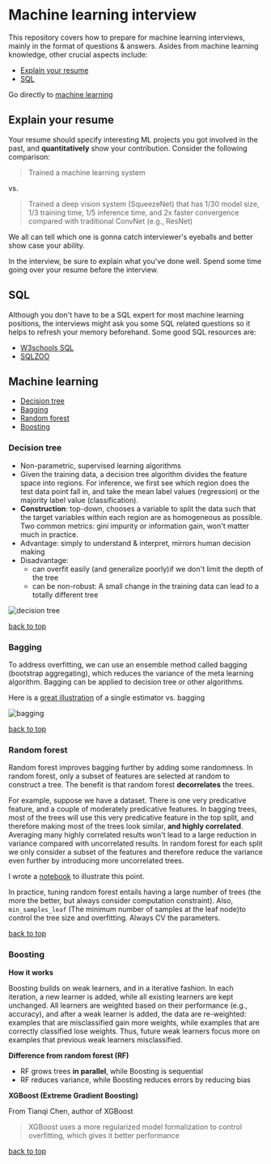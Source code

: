 # Machine learning interview

This repository covers how to prepare for machine learning interviews, mainly
in the format of questions & answers. Asides from machine learning knowledge,
other crucial aspects include:

* [Explain your resume](#explain-your-resume)
* [SQL](#sql)

Go directly to [machine learning](#machine-learning)


## Explain your resume

Your resume should specify interesting ML projects you got involved in the past,
and **quantitatively** show your contribution. Consider the following comparison:

> Trained a machine learning system

vs.

> Trained a deep vision system (SqueezeNet) that has 1/30 model size, 1/3 training
> time, 1/5 inference time, and 2x faster convergence compared with traditional
> ConvNet (e.g., ResNet)

We all can tell which one is gonna catch interviewer's eyeballs and better show
case your ability.

In the interview, be sure to explain what you've done well. Spend some time going
over your resume before the interview.


## SQL

Although you don't have to be a SQL expert for most machine learning positions,
the interviews might ask you some SQL related questions so it helps to refresh
your memory beforehand. Some good SQL resources are:

* [W3schools SQL](https://www.w3schools.com/sql/)
* [SQLZOO](http://sqlzoo.net/)


## Machine learning

* [Decision tree](#decision-tree)
* [Bagging](#bagging)
* [Random forest](#random-forest)
* [Boosting](#boosting)



### Decision tree

* Non-parametric, supervised learning algorithms
* Given the training data, a decision tree algorithm divides the feature space into
regions. For inference, we first see which
region does the test data point fall in, and take the mean label values (regression)
or the majority label value (classification).
* **Construction**: top-down, chooses a variable to split the data such that the 
target variables within each region are as homogeneous as possible. Two common
metrics: gini impurity or information gain, won't matter much in practice.
* Advantage: simply to understand & interpret, mirrors human decision making
* Disadvantage: 
    - can overfit easily (and generalize poorly)if we don't limit the depth of the tree
    - can be non-robust: A small change in the training data can lead to a totally different tree

![decision tree](https://docs.microsoft.com/en-us/azure/machine-learning/media/machine-learning-algorithm-choice/image5.png)

[back to top](#machine-learning)


### Bagging

To address overfitting, we can use an ensemble method called bagging (bootstrap aggregating),
which reduces the variance of the meta learning algorithm. Bagging can be applied
to decision tree or other algorithms.

Here is a [great illustration](http://scikit-learn.org/stable/auto_examples/ensemble/plot_bias_variance.html#sphx-glr-auto-examples-ensemble-plot-bias-variance-py) of a single estimator vs. bagging

![bagging](http://scikit-learn.org/stable/_images/sphx_glr_plot_bias_variance_001.png)

[back to top](#machine-learning)


### Random forest

Random forest improves bagging further by adding some randomness. In random forest,
only a subset of features are selected at random to construct a tree. The benefit is
that random forest **decorrelates** the trees. 

For example, suppose we have a dataset. There is one very predicative feature, and a couple
of moderately predicative features. In bagging trees, most of the trees
will use this very predicative feature in the top split, and therefore making most of the trees
look similar, **and highly correlated**. Averaging many highly correlated results won't lead
to a large reduction in variance compared with uncorrelated results. 
In random forest for each split we only consider a subset of the features and therefore
reduce the variance even further by introducing more uncorrelated trees.

I wrote a [notebook](notebooks/bag-rf-var.ipynb) to illustrate this point.

In practice, tuning random forest entails having a large number of trees (the more the better, but
always consider computation constraint). Also, `min_samples_leaf` (The minimum number of
samples at the leaf node)to control the tree size and overfitting. Always CV the parameters. 


[back to top](#machine-learning)


### Boosting

**How it works**

Boosting builds on weak learners, and in a iterative fashion. In each iteration,
a new learner is added, while all existing learners are kept unchanged. All learners
are weighted based on their performance (e.g., accuracy), and after a weak learner
is added, the data are re-weighted: examples that are misclassified gain more weights,
while examples that are correctly classified lose weights. Thus, future weak learners
focus more on examples that previous weak learners misclassified.


**Difference from random forest (RF)**

* RF grows trees **in parallel**, while Boosting is sequential
* RF reduces variance, while Boosting reduces errors by reducing bias


**XGBoost (Extreme Gradient Boosting)**

From Tianqi Chen, author of XGBoost

> XGBoost uses a more regularized model formalization to control overfitting, which gives it better performance


[back to top](#machine-learning)